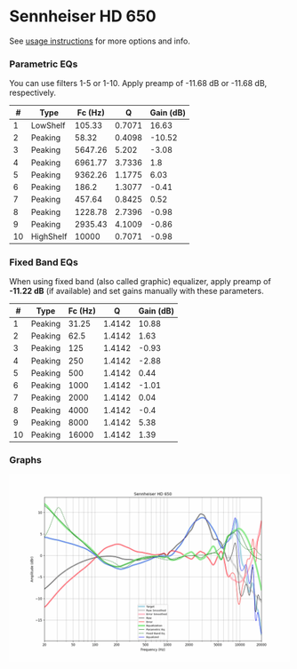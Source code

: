 # Sennheiser HD 650
See [usage instructions](https://github.com/jaakkopasanen/AutoEq#usage) for more options and info.

### Parametric EQs
You can use filters 1-5 or 1-10. Apply preamp of -11.68 dB or -11.68 dB, respectively.

|   # | Type      |   Fc (Hz) |      Q |   Gain (dB) |
|-----|-----------|-----------|--------|-------------|
|   1 | LowShelf  |    105.33 | 0.7071 |       16.63 |
|   2 | Peaking   |     58.32 | 0.4098 |      -10.52 |
|   3 | Peaking   |   5647.26 | 5.202  |       -3.08 |
|   4 | Peaking   |   6961.77 | 3.7336 |        1.8  |
|   5 | Peaking   |   9362.26 | 1.1775 |        6.03 |
|   6 | Peaking   |    186.2  | 1.3077 |       -0.41 |
|   7 | Peaking   |    457.64 | 0.8425 |        0.52 |
|   8 | Peaking   |   1228.78 | 2.7396 |       -0.98 |
|   9 | Peaking   |   2935.43 | 4.1009 |       -0.86 |
|  10 | HighShelf |  10000    | 0.7071 |       -0.98 |

### Fixed Band EQs
When using fixed band (also called graphic) equalizer, apply preamp of **-11.22 dB** (if available) and set gains manually with these parameters.

|   # | Type    |   Fc (Hz) |      Q |   Gain (dB) |
|-----|---------|-----------|--------|-------------|
|   1 | Peaking |     31.25 | 1.4142 |       10.88 |
|   2 | Peaking |     62.5  | 1.4142 |        1.63 |
|   3 | Peaking |    125    | 1.4142 |       -0.93 |
|   4 | Peaking |    250    | 1.4142 |       -2.88 |
|   5 | Peaking |    500    | 1.4142 |        0.44 |
|   6 | Peaking |   1000    | 1.4142 |       -1.01 |
|   7 | Peaking |   2000    | 1.4142 |        0.04 |
|   8 | Peaking |   4000    | 1.4142 |       -0.4  |
|   9 | Peaking |   8000    | 1.4142 |        5.38 |
|  10 | Peaking |  16000    | 1.4142 |        1.39 |

### Graphs
![](./Sennheiser%20HD%20650.png)
